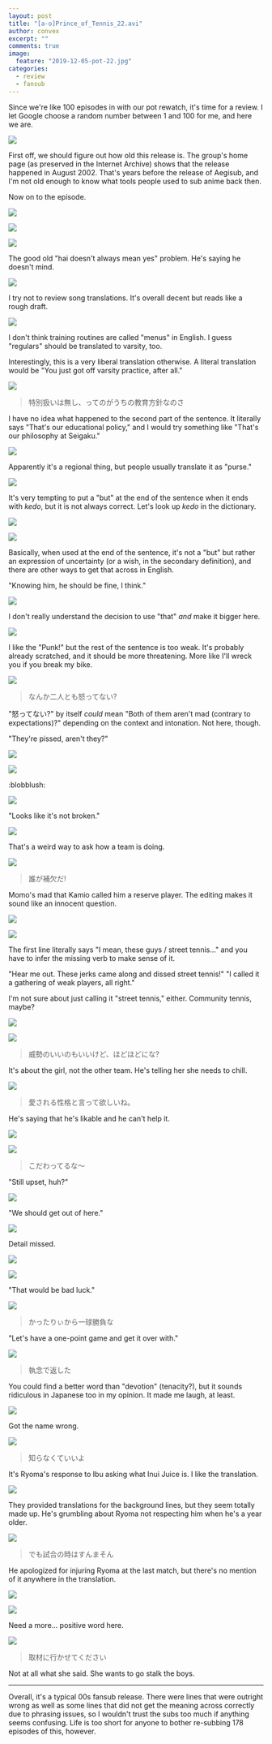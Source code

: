 ```yaml
---
layout: post
title: "[a-o]Prince_of_Tennis_22.avi"
author: convex
excerpt: ""
comments: true
image:
  feature: "2019-12-05-pot-22.jpg"
categories:
  - review
  - fansub
---
```


Since we're like 100 episodes in with our pot rewatch, it's time for a review. I let Google choose a random number between 1 and 100 for me, and here we are.

![](https://i.imgur.com/3QE11G4.png)

First off, we should figure out how old this release is. The group's home page (as preserved in the Internet Archive) shows that the release happened in August 2002. That's years before the release of Aegisub, and I'm not old enough to know what tools people used to sub anime back then. 

Now on to the episode.

![](https://i.imgur.com/KXr8C7z.jpg)

![](https://i.imgur.com/YBNFahb.jpg)

![](https://i.imgur.com/W2Q4K4w.jpg)

The good old "hai doesn't always mean yes" problem. He's saying he doesn't mind.

![](https://i.imgur.com/dLyxZm5.jpg)

I try not to review song translations. It's overall decent but reads like a rough draft.

![](https://i.imgur.com/SUD1Csf.jpg)

I don't think training routines are called "menus" in English. I guess "regulars" should be translated to varsity, too.

Interestingly, this is a very liberal translation otherwise. A literal translation would be "You just got off varsity practice, after all."

![](https://i.imgur.com/rHGWtex.jpg)

> 特別扱いは無し、ってのがうちの教育方針なのさ

I have no idea what happened to the second part of the sentence. It literally says "That's our educational policy," and I would try something like "That's our philosophy at Seigaku."

![](https://i.imgur.com/iuCKTfw.jpg)

Apparently it's a regional thing, but people usually translate it as "purse."

![](https://i.imgur.com/kvljnS2.jpg)

It's very tempting to put a "but" at the end of the sentence when it ends with *kedo*, but it is not always correct. Let's look up *kedo* in the dictionary.

![](https://i.imgur.com/avmtZlK.png)

![](https://i.imgur.com/H2qrAnL.png)

Basically, when used at the end of the sentence, it's not a "but" but rather an expression of uncertainty (or a wish, in the secondary definition), and there are other ways to get that across in English.

"Knowing him, he should be fine, I think."

![](https://i.imgur.com/jNNPIyg.jpg)

I don't really understand the decision to use "that" *and* make it bigger here.

![](https://i.imgur.com/T1duM3z.jpg)

I like the "Punk!" but the rest of the sentence is too weak. It's probably already scratched, and it should be more threatening. More like I'll wreck you if you break my bike.

![](https://i.imgur.com/aSZqnjZ.jpg)

> なんか二人とも怒ってない?

"怒ってない?" by itself *could* mean "Both of them aren't mad (contrary to expectations)?" depending on the context and intonation. Not here, though.

"They're pissed, aren't they?"

![](https://i.imgur.com/qTXqzs3.jpg)

![](https://i.imgur.com/A5Hah6Q.jpg)

:blobblush:

![](https://i.imgur.com/DzOfdmz.jpg)

"Looks like it's not broken."

![](https://i.imgur.com/OtWtgWc.jpg)

That's a weird way to ask how a team is doing.

![](https://i.imgur.com/ZAafvM7.jpg)

> 誰が補欠だ!

Momo's mad that Kamio called him a reserve player. The editing makes it sound like an innocent question.

![](https://i.imgur.com/AI5cAa6.jpg)

![](https://i.imgur.com/4Rd77Mg.jpg)

The first line literally says "I mean, these guys / street tennis..." and you have to infer the missing verb to make sense of it.

"Hear me out. These jerks came along and dissed street tennis!"
"I called it a gathering of weak players, all right."

I'm not sure about just calling it "street tennis," either. Community tennis, maybe?

![](https://i.imgur.com/AqcZOpZ.jpg)

![](https://i.imgur.com/MIcXRf6.jpg)

> 威勢のいいのもいいけど、ほどほどにな?

It's about the girl, not the other team. He's telling her she needs to chill.

![](https://i.imgur.com/duGf5oS.jpg)

> 愛される性格と言って欲しいね。

He's saying that he's likable and he can't help it.

![](https://i.imgur.com/YR3SnPh.jpg)

![](https://i.imgur.com/BJEsLRu.jpg)

> こだわってるな～

"Still upset, huh?"

![](https://i.imgur.com/tAqIV87.jpg)

"We should get out of here."

![](https://i.imgur.com/FDPa4eB.jpg)

Detail missed.

![](https://i.imgur.com/MTozE4f.jpg)

![](https://i.imgur.com/RKRexFX.jpg)

"That would be bad luck."

![](https://i.imgur.com/rd58gxU.jpg)

> かったりぃから一球勝負な

"Let's have a one-point game and get it over with."

![](https://i.imgur.com/dgVzlaK.jpg)

> 執念で返した

You could find a better word than "devotion" (tenacity?), but it sounds ridiculous in Japanese too in my opinion. It made me laugh, at least.

![](https://i.imgur.com/B54cGwz.jpg)

Got the name wrong.

![](https://i.imgur.com/NUbrxz0.jpg)

> 知らなくていいよ

It's Ryoma's response to Ibu asking what Inui Juice is. I like the translation.

![](https://i.imgur.com/8vz85cT.jpg)

They provided translations for the background lines, but they seem totally made up. He's grumbling about Ryoma not respecting him when he's a year older.

![](https://i.imgur.com/Q50HK4u.jpg)

> でも試合の時はすんまそん

He apologized for injuring Ryoma at the last match, but there's no mention of it anywhere in the translation.

![](https://i.imgur.com/8F6V6lZ.jpg)

![](https://i.imgur.com/92sBT7S.jpg)

Need a more... positive word here.

![](https://i.imgur.com/6hcgXjG.jpg)

> 取材に行かせてください

Not at all what she said. She wants to go stalk the boys.

---

Overall, it's a typical 00s fansub release. There were lines that were outright wrong as well as some lines that did not get the meaning across correctly due to phrasing issues, so I wouldn't trust the subs too much if anything seems confusing. Life is too short for anyone to bother re-subbing 178 episodes of this, however.
